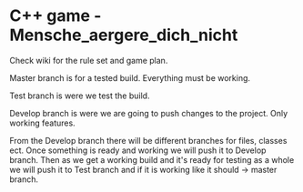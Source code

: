 C++ game - Mensche_aergere_dich_nicht 
=========================
Check wiki for the rule set and game plan.


Master branch is for a tested build. Everything must be working.

Test branch is were we test the build.

Develop branch is were we are going to push changes to the project. Only working features.


From the Develop branch there will be different branches for files, classes ect. Once something is ready and working we will push it to Develop branch. Then as we get a working build and it's ready for testing as a whole we will push it to Test branch and if it is working like it should -> master branch.
